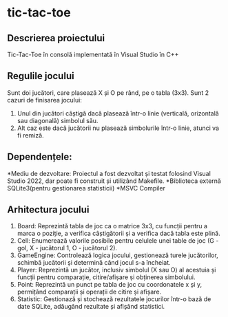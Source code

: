 # tic-tac-toe

## Descrierea proiectului
Tic-Tac-Toe în consolă implementată în Visual Studio în C++

## Regulile jocului
Sunt doi jucători, care plasează X și O pe rând, pe o tabla (3x3). Sunt 2 cazuri de finisarea jocului: 

1. Unul din jucători câștigă dacă plasează într-o linie (verticală, orizontală sau diagonală) simbolul său.
2. Alt caz este dacă jucătorii nu plasează simbolurile într-o linie, atunci va fi remiză.

## Dependențele:
*Mediu de dezvoltare: Proiectul a fost dezvoltat și testat folosind Visual Studio 2022, dar poate fi construit și utilizând Makefile.
*Biblioteca externă SQLite3(pentru gestionarea statisticii)
*MSVC Compiler

## Arhitectura jocului
1. Board: Reprezintă tabla de joc ca o matrice 3x3, cu funcții pentru a marca o poziție, a verifica câștigătorii și a verifica dacă tabla este plină.
2. Cell: Enumerează valorile posibile pentru celulele unei table de joc (G - gol, X - jucătorul 1, O - jucătorul 2).
3. GameEngine: Controlează logica jocului, gestionează turele jucătorilor, schimbă jucătorii și determină când jocul s-a încheiat.
4. Player: Reprezintă un jucător, inclusiv simbolul (X sau O) al acestuia și funcții pentru comparație, citire/afișare și obținerea simbolului.
5. Point: Reprezintă un punct pe tabla de joc cu coordonatele x și y, permițând comparații și operații de citire și afișare.
6. Statistic: Gestionază și stochează rezultatele jocurilor într-o bază de date SQLite, adăugând rezultate și afișând statistici.
